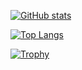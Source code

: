 [![GitHub stats](https://github-readme-stats.vercel.app/api?username=yukari-n&theme=buefy&count_private=true&show_icons=true)](https://github.com/anuraghazra/github-readme-stats)

[![Top Langs](https://github-readme-stats.vercel.app/api/top-langs/?username=yukari-n&theme=buefy&layout=compact)](https://github.com/anuraghazra/github-readme-stats)

[![Trophy](https://github-profile-trophy.vercel.app/?username=yukari-n&margin-w=10&margin-h=10&column=-1)](https://github.com/ryo-ma/github-profile-trophy)

<!--
**yukari-n/yukari-n** is a ✨ _special_ ✨ repository because its `README.md` (this file) appears on your GitHub profile.

Here are some ideas to get you started:

- 🔭 I’m currently working on ...
- 🌱 I’m currently learning ...
- 👯 I’m looking to collaborate on ...
- 🤔 I’m looking for help with ...
- 💬 Ask me about ...
- 📫 How to reach me: ...
- 😄 Pronouns: ...
- ⚡ Fun fact: ...
-->
